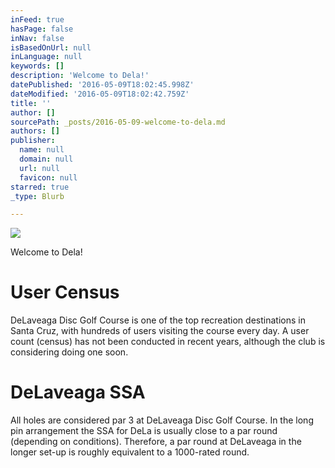 ```yaml
---
inFeed: true
hasPage: false
inNav: false
isBasedOnUrl: null
inLanguage: null
keywords: []
description: 'Welcome to Dela!'
datePublished: '2016-05-09T18:02:45.998Z'
dateModified: '2016-05-09T18:02:42.759Z'
title: ''
author: []
sourcePath: _posts/2016-05-09-welcome-to-dela.md
authors: []
publisher:
  name: null
  domain: null
  url: null
  favicon: null
starred: true
_type: Blurb

---
```

![](https://the-grid-user-content.s3-us-west-2.amazonaws.com/ebd48340-58be-4485-b000-f506af4a678e.jpg)

Welcome to Dela!

# User Census

DeLaveaga Disc Golf Course is one of the top recreation destinations in Santa Cruz, with hundreds of users visiting the course every day. A user count (census) has not been conducted in recent years, although the club is considering doing one soon.

# DeLaveaga SSA

All holes are considered par 3 at DeLaveaga Disc Golf Course. In the long pin arrangement the SSA for DeLa is usually close to a par round (depending on conditions). Therefore, a par round at DeLaveaga in the longer set-up is roughly equivalent to a 1000-rated round.